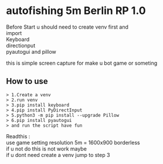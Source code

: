 # autofishing 5m Berlin RP 1.0<br>
Before Start u should need to create venv first and <br>
import <br>
Keyboard <br>
directionput <br>
pyautogui and pillow<br>

this is simple screen capture for make u bot game or someting<br>

<H2>How to use</H2>

    > 1.Create a venv
    > 2.run venv
    > 3.pip install keyboard 
    > 4.pip install PyDirectInput 
    > 5.python3 -m pip install --upgrade Pillow  
    > 6.pip install pyautogui 
    > and run the script have fun 
Readthis :<br>
use game setting resolution 5m = 1600x900 borderless<br> 
if u not do this is not work maybe<br>
if u dont need create a venv jump to step 3<br>